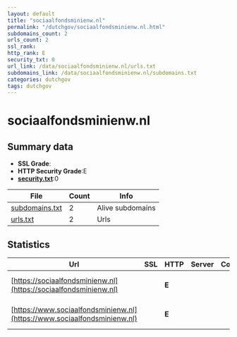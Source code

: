 ```yaml
---
layout: default
title: "sociaalfondsminienw.nl"
permalink: "/dutchgov/sociaalfondsminienw.nl.html"
subdomains_count: 2
urls_count: 2
ssl_rank: 
http_rank: E
security_txt: 0
url_link: /data/sociaalfondsminienw.nl/urls.txt
subdomains_link: /data/sociaalfondsminienw.nl/subdomains.txt
categories: dutchgov
tags: dutchgov
---
```



# sociaalfondsminienw.nl
## Summary data


 - **SSL Grade**:
 - **HTTP Security Grade**:E
 - **[security.txt](https://www.digitaleoverheid.nl/nieuws/standaard-security-txt-nu-verplicht-voor-overheid/)**:0


| File       | Count | Info |
|------------|-------|------|
|[subdomains.txt](/DutchGovScope/data/sociaalfondsminienw.nl/subdomains.txt)|2|Alive subdomains|
|[urls.txt](/DutchGovScope/data/sociaalfondsminienw.nl/urls.txt)|2|Urls|


## Statistics


| Url | SSL | HTTP | Server | Cookie | HSTS | CORS | CTO | CSP | XFO | XXP | RP |FP| Tech |Title |
|--------|-------|-------|------|------|------|------|------|------|------|------|------|------|------|------|
|[https://sociaalfondsminienw.nl](https://sociaalfondsminienw.nl)| | **E**|| | | | | | | | :white_check_mark: | |HSTS Microsoft ASP.NET|Object moved|
|[https://www.sociaalfondsminienw.nl](https://www.sociaalfondsminienw.nl)| | **E**|| | | | | | | | :white_check_mark: | |HSTS Microsoft ASP.NET|Object moved|


